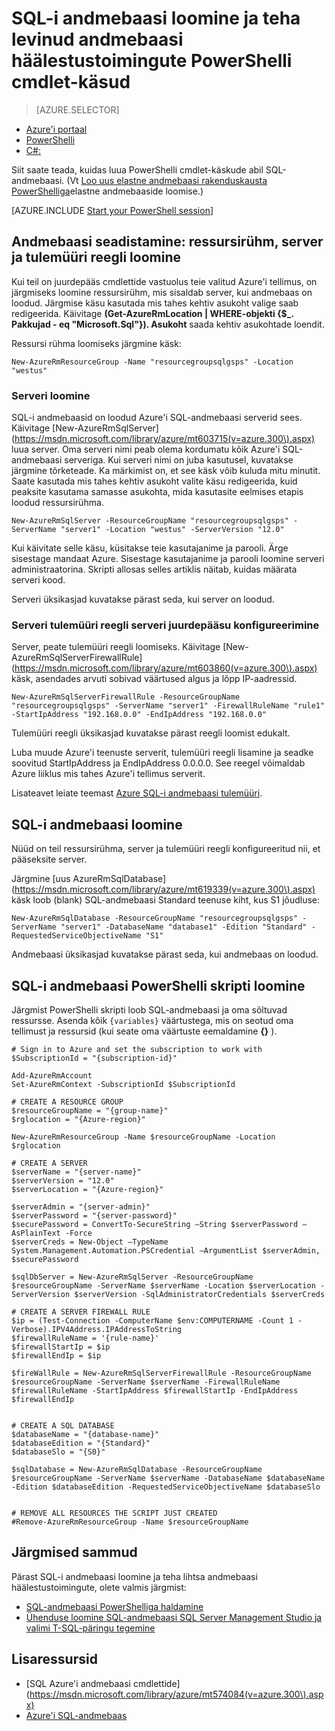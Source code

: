 <properties
    pageTitle="Uue SQL-andmebaasi seadistamine PowerShelli abil | Microsoft Azure'i"
    description="Siit saate teada, nüüd PowerShelliga SQL-andmebaasi loomiseks. Levinud andmebaasi häälestustoimingute saab hallata PowerShelli cmdlet-käsud."
    keywords="Looge uus sql-andmebaasi, andmebaasi seadistamine"
    services="sql-database"
    documentationCenter=""
    authors="stevestein"
    manager="jhubbard"
    editor="cgronlun"/>

<tags
    ms.service="sql-database"
    ms.devlang="NA"
    ms.topic="hero-article"
    ms.tgt_pltfrm="powershell"
    ms.workload="data-management"
    ms.date="08/19/2016"
    ms.author="sstein"/>

# <a name="create-a-sql-database-and-perform-common-database-setup-tasks-with-powershell-cmdlets"></a>SQL-i andmebaasi loomine ja teha levinud andmebaasi häälestustoimingute PowerShelli cmdlet-käsud


> [AZURE.SELECTOR]
- [Azure'i portaal](sql-database-get-started.md)
- [PowerShelli](sql-database-get-started-powershell.md)
- [C#:](sql-database-get-started-csharp.md)



Siit saate teada, kuidas luua PowerShelli cmdlet-käskude abil SQL-andmebaasi. (Vt [Loo uus elastne andmebaasi rakenduskausta PowerShelliga](sql-database-elastic-pool-create-powershell.md)elastne andmebaaside loomise.)


[AZURE.INCLUDE [Start your PowerShell session](../../includes/sql-database-powershell.md)]

## <a name="database-setup-create-a-resource-group-server-and-firewall-rule"></a>Andmebaasi seadistamine: ressursirühm, server ja tulemüüri reegli loomine

Kui teil on juurdepääs cmdlettide vastuolus teie valitud Azure'i tellimus, on järgmiseks loomine ressursirühm, mis sisaldab server, kui andmebaas on loodud. Järgmise käsu kasutada mis tahes kehtiv asukoht valige saab redigeerida. Käivitage **(Get-AzureRmLocation | WHERE-objekti {$_. Pakkujad - eq "Microsoft.Sql"}). Asukoht** saada kehtiv asukohtade loendit.

Ressursi rühma loomiseks järgmine käsk:

    New-AzureRmResourceGroup -Name "resourcegroupsqlgsps" -Location "westus"


### <a name="create-a-server"></a>Serveri loomine

SQL-i andmebaasid on loodud Azure'i SQL-andmebaasi serverid sees. Käivitage [New-AzureRmSqlServer] (https://msdn.microsoft.com/library/azure/mt603715(v=azure.300\).aspx) luua server. Oma serveri nimi peab olema kordumatu kõik Azure'i SQL-andmebaasi serveriga. Kui serveri nimi on juba kasutusel, kuvatakse järgmine tõrketeade. Ka märkimist on, et see käsk võib kuluda mitu minutit. Saate kasutada mis tahes kehtiv asukoht valite käsu redigeerida, kuid peaksite kasutama samasse asukohta, mida kasutasite eelmises etapis loodud ressursirühma.

    New-AzureRmSqlServer -ResourceGroupName "resourcegroupsqlgsps" -ServerName "server1" -Location "westus" -ServerVersion "12.0"

Kui käivitate selle käsu, küsitakse teie kasutajanime ja parooli. Ärge sisestage mandaat Azure. Sisestage kasutajanime ja parooli loomine serveri administraatorina. Skripti allosas selles artiklis näitab, kuidas määrata serveri kood.

Serveri üksikasjad kuvatakse pärast seda, kui server on loodud.

### <a name="configure-a-server-firewall-rule-to-allow-access-to-the-server"></a>Serveri tulemüüri reegli serveri juurdepääsu konfigureerimine

Server, peate tulemüüri reegli loomiseks. Käivitage [New-AzureRmSqlServerFirewallRule] (https://msdn.microsoft.com/library/azure/mt603860(v=azure.300\).aspx) käsk, asendades arvuti sobivad väärtused algus ja lõpp IP-aadressid.

    New-AzureRmSqlServerFirewallRule -ResourceGroupName "resourcegroupsqlgsps" -ServerName "server1" -FirewallRuleName "rule1" -StartIpAddress "192.168.0.0" -EndIpAddress "192.168.0.0"

Tulemüüri reegli üksikasjad kuvatakse pärast reegli loomist edukalt.

Luba muude Azure'i teenuste serverit, tulemüüri reegli lisamine ja seadke soovitud StartIpAddress ja EndIpAddress 0.0.0.0. See reegel võimaldab Azure liiklus mis tahes Azure'i tellimus serverit.

Lisateavet leiate teemast [Azure SQL-i andmebaasi tulemüüri](sql-database-firewall-configure.md).


## <a name="create-a-sql-database"></a>SQL-i andmebaasi loomine

Nüüd on teil ressursirühma, server ja tulemüüri reegli konfigureeritud nii, et pääseksite server.

Järgmine [uus AzureRmSqlDatabase] (https://msdn.microsoft.com/library/azure/mt619339(v=azure.300\).aspx) käsk loob (blank) SQL-andmebaasi Standard teenuse kiht, kus S1 jõudluse:


    New-AzureRmSqlDatabase -ResourceGroupName "resourcegroupsqlgsps" -ServerName "server1" -DatabaseName "database1" -Edition "Standard" -RequestedServiceObjectiveName "S1"


Andmebaasi üksikasjad kuvatakse pärast seda, kui andmebaas on loodud.

## <a name="create-a-sql-database-powershell-script"></a>SQL-i andmebaasi PowerShelli skripti loomine

Järgmist PowerShelli skripti loob SQL-andmebaasi ja oma sõltuvad ressursse. Asenda kõik `{variables}` väärtustega, mis on seotud oma tellimust ja ressursid (kui seate oma väärtuste eemaldamine **{}** ).

    # Sign in to Azure and set the subscription to work with
    $SubscriptionId = "{subscription-id}"

    Add-AzureRmAccount
    Set-AzureRmContext -SubscriptionId $SubscriptionId

    # CREATE A RESOURCE GROUP
    $resourceGroupName = "{group-name}"
    $rglocation = "{Azure-region}"
    
    New-AzureRmResourceGroup -Name $resourceGroupName -Location $rglocation
    
    # CREATE A SERVER
    $serverName = "{server-name}"
    $serverVersion = "12.0"
    $serverLocation = "{Azure-region}"
    
    $serverAdmin = "{server-admin}"
    $serverPassword = "{server-password}" 
    $securePassword = ConvertTo-SecureString –String $serverPassword –AsPlainText -Force
    $serverCreds = New-Object –TypeName System.Management.Automation.PSCredential –ArgumentList $serverAdmin, $securePassword
    
    $sqlDbServer = New-AzureRmSqlServer -ResourceGroupName $resourceGroupName -ServerName $serverName -Location $serverLocation -ServerVersion $serverVersion -SqlAdministratorCredentials $serverCreds
    
    # CREATE A SERVER FIREWALL RULE
    $ip = (Test-Connection -ComputerName $env:COMPUTERNAME -Count 1 -Verbose).IPV4Address.IPAddressToString
    $firewallRuleName = '{rule-name}'
    $firewallStartIp = $ip
    $firewallEndIp = $ip
    
    $fireWallRule = New-AzureRmSqlServerFirewallRule -ResourceGroupName $resourceGroupName -ServerName $serverName -FirewallRuleName $firewallRuleName -StartIpAddress $firewallStartIp -EndIpAddress $firewallEndIp
    
    
    # CREATE A SQL DATABASE
    $databaseName = "{database-name}"
    $databaseEdition = "{Standard}"
    $databaseSlo = "{S0}"
    
    $sqlDatabase = New-AzureRmSqlDatabase -ResourceGroupName $resourceGroupName -ServerName $serverName -DatabaseName $databaseName -Edition $databaseEdition -RequestedServiceObjectiveName $databaseSlo
    
   
    # REMOVE ALL RESOURCES THE SCRIPT JUST CREATED
    #Remove-AzureRmResourceGroup -Name $resourceGroupName






## <a name="next-steps"></a>Järgmised sammud
Pärast SQL-i andmebaasi loomine ja teha lihtsa andmebaasi häälestustoimingute, olete valmis järgmist:

- [SQL-andmebaasi PowerShelliga haldamine](sql-database-manage-powershell.md)
- [Ühenduse loomine SQL-andmebaasi SQL Server Management Studio ja valimi T-SQL-päringu tegemine](sql-database-connect-query-ssms.md)


## <a name="additional-resources"></a>Lisaressursid

- [SQL Azure'i andmebaasi cmdlettide] (https://msdn.microsoft.com/library/azure/mt574084(v=azure.300\).aspx)
- [Azure'i SQL-andmebaas](https://azure.microsoft.com/documentation/services/sql-database/)
